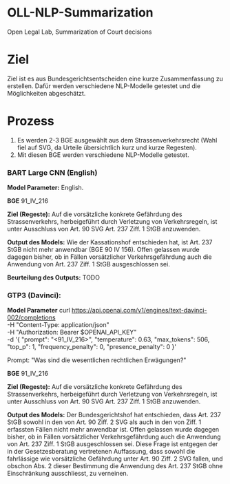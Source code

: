 # OLL-NLP-Summarization

Open Legal Lab, Summarization of Court decisions

# Ziel

Ziel ist es aus Bundesgerichtsentscheiden eine kurze Zusammenfassung zu erstellen.
Dafür werden verschiedene NLP-Modelle getestet und die Möglichkeiten abgeschätzt.

# Prozess

1. Es werden 2-3 BGE ausgewählt aus dem Strassenverkehrsrecht (Wahl fiel auf SVG, da Urteile übersichtlich kurz und kurze Regesten).
2. Mit diesen BGE werden verschiedene NLP-Modelle getestet.


### BART Large CNN (English)

**Model Parameter:** English.

**BGE**
91_IV_216

**Ziel (Regeste):** Auf die vorsätzliche konkrete Gefährdung des Strassenverkehrs, herbeigeführt durch Verletzung von Verkehrsregeln, ist unter Ausschluss von Art. 90 SVG Art. 237 Ziff. 1 StGB anzuwenden.

**Output des Models:** Wie der Kassationshof entschieden hat, ist Art. 237 StGB nicht mehr anwendbar (BGE 90 IV 156). Offen gelassen wurde dagegen bisher, ob in Fällen vorsätzlicher Verkehrsgefährdung auch die Anwendung von Art. 237 Ziff. 1 StGB ausgeschlossen sei.

**Beurteilung des Outputs:** TODO


### GTP3 (Davinci):

**Model Parameter**
curl https://api.openai.com/v1/engines/text-davinci-002/completions \
  -H "Content-Type: application/json" \
  -H "Authorization: Bearer $OPENAI_API_KEY" \
  -d '{
  "prompt": "<91_IV_216>",
  "temperature": 0.63,
  "max_tokens": 506,
  "top_p": 1,
  "frequency_penalty": 0,
  "presence_penalty": 0
}'

Prompt: "Was sind die wesentlichen rechtlichen Erwägungen?"

**BGE**
91_IV_216

**Ziel (Regeste):** Auf die vorsätzliche konkrete Gefährdung des Strassenverkehrs, herbeigeführt durch Verletzung von Verkehrsregeln, ist unter Ausschluss von Art. 90 SVG Art. 237 Ziff. 1 StGB anzuwenden.

**Output des Models:**
Der Bundesgerichtshof hat entschieden, dass Art. 237 StGB sowohl in den von Art. 90 Ziff. 2 SVG als auch in den von Ziff. 1 erfassten Fällen nicht mehr anwendbar ist. Offen gelassen wurde dagegen bisher, ob in Fällen vorsätzlicher Verkehrsgefährdung auch die Anwendung von Art. 237 Ziff. 1 StGB ausgeschlossen sei. Diese Frage ist entgegen der in der Gesetzesberatung vertretenen Auffassung, dass sowohl die fahrlässige wie vorsätzliche Gefährdung unter Art. 90 Ziff. 2 SVG fallen, und obschon Abs. 2 dieser Bestimmung die Anwendung des Art. 237 StGB ohne Einschränkung ausschliesst, zu verneinen.